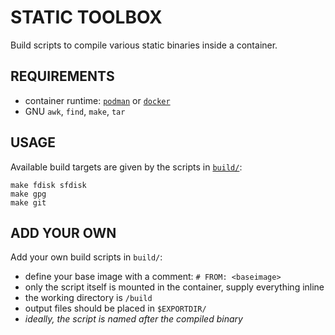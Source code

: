 # STATIC TOOLBOX

Build scripts to compile various static binaries inside a container.

## REQUIREMENTS

* container runtime: [`podman`](https://podman.io/) or
  [`docker`](https://www.docker.com/)
* GNU `awk`, `find`, `make`, `tar`

## USAGE

Available build targets are given by the scripts in [`build/`](build/):

    make fdisk sfdisk
    make gpg
    make git

## ADD YOUR OWN

Add your own build scripts in `build/`:

- define your base image with a comment: `# FROM: <baseimage>`
- only the script itself is mounted in the container, supply everything inline
- the working directory is `/build`
- output files should be placed in `$EXPORTDIR/`
- *ideally, the script is named after the compiled binary*
